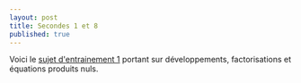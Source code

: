 ```yaml
---
layout: post
title: Secondes 1 et 8
published: true
---
```


Voici le [sujet d'entrainement 1]() portant sur développements, factorisations et équations produits nuls.

